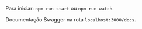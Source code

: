 Para iniciar: `npm run start` ou `npm run watch`.

Documentação Swagger na rota `localhost:3000/docs`.
